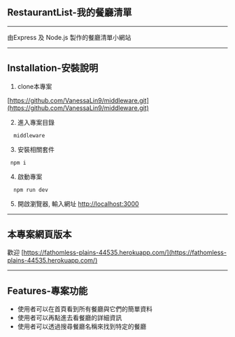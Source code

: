 ## RestaurantList-我的餐廳清單
----------------------------
由Express 及 Node.js 製作的餐廳清單小網站
***
## Installation-安裝說明

1. clone本專案

  [https://github.com/VanessaLin9/middleware.git](https://github.com/VanessaLin9/middleware.git)

2. 進入專案目錄 
```
  middleware
```
3. 安裝相關套件
```
 npm i
```
4. 啟動專案
``` 
  npm run dev
```
5. 開啟瀏覽器, 輸入網址 
     [http://localhost:3000](http://localhost:3000)
***
## 本專案網頁版本
  歡迎 [https://fathomless-plains-44535.herokuapp.com/](https://fathomless-plains-44535.herokuapp.com/)
  
***
## Features-專案功能

+ 使用者可以在首頁看到所有餐廳與它們的簡單資料
+ 使用者可以再點進去看餐廳的詳細資訊
+ 使用者可以透過搜尋餐廳名稱來找到特定的餐廳
